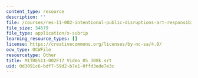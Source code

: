 ```yaml
---
content_type: resource
description: ''
file: /courses/res-11-002-intentional-public-disruptions-art-responsibility-and-pedagogy-fall-2017/0d3091c6bdf759d2b7e10ffd3ede7e3c_MITRES11-002F17_Video_05_300k.vtt
file_size: 34679
file_type: application/x-subrip
learning_resource_types: []
license: https://creativecommons.org/licenses/by-nc-sa/4.0/
ocw_type: OCWFile
resourcetype: Other
title: MITRES11-002F17_Video_05_300k.srt
uid: 0d3091c6-bdf7-59d2-b7e1-0ffd3ede7e3c
---
```

